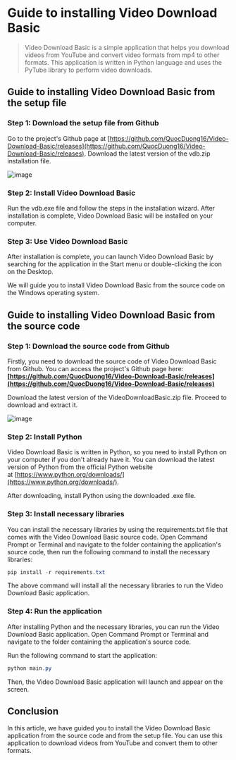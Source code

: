 # **Guide to installing Video Download Basic**

> Video Download Basic is a simple application that helps you download videos from YouTube and convert video formats from mp4 to other formats. This application is written in Python language and uses the PyTube library to perform video downloads.
> 

## **Guide to installing Video Download Basic from the setup file**

### Step 1: Download the setup file from Github

Go to the project's Github page at [https://github.com/QuocDuong16/Video-Download-Basic/releases](https://github.com/QuocDuong16/Video-Download-Basic/releases). Download the latest version of the vdb.zip installation file.

![image](https://user-images.githubusercontent.com/88141204/232305087-0b6a1b54-efc6-4a15-b4f6-746e730073ad.png)

### **Step 2: Install Video Download Basic**

Run the vdb.exe file and follow the steps in the installation wizard. After installation is complete, Video Download Basic will be installed on your computer.

### **Step 3: Use Video Download Basic**

After installation is complete, you can launch Video Download Basic by searching for the application in the Start menu or double-clicking the icon on the Desktop.

We will guide you to install Video Download Basic from the source code on the Windows operating system.

## **Guide to installing Video Download Basic from the source code**

### **Step 1: Download the source code from Github**

Firstly, you need to download the source code of Video Download Basic from Github. You can access the project's Github page here: **[https://github.com/QuocDuong16/Video-Download-Basic/releases](https://github.com/QuocDuong16/Video-Download-Basic/releases)**

Download the latest version of the VideoDownloadBasic.zip file. Proceed to download and extract it.

![image](https://user-images.githubusercontent.com/88141204/232289564-a996b8a2-e8e6-46a2-a93e-08c1b6e0c890.png)

### **Step 2: Install Python**

Video Download Basic is written in Python, so you need to install Python on your computer if you don't already have it. You can download the latest version of Python from the official Python website at [https://www.python.org/downloads/](https://www.python.org/downloads/).

After downloading, install Python using the downloaded .exe file.

### **Step 3: Install necessary libraries**

You can install the necessary libraries by using the requirements.txt file that comes with the Video Download Basic source code. Open Command Prompt or Terminal and navigate to the folder containing the application's source code, then run the following command to install the necessary libraries:

```powershell
pip install -r requirements.txt
```

The above command will install all the necessary libraries to run the Video Download Basic application.

### **Step 4: Run the application**

After installing Python and the necessary libraries, you can run the Video Download Basic application. Open Command Prompt or Terminal and navigate to the folder containing the application's source code.

Run the following command to start the application:

```powershell
python main.py
```

Then, the Video Download Basic application will launch and appear on the screen.

## **Conclusion**

In this article, we have guided you to install the Video Download Basic application from the source code and from the setup file. You can use this application to download videos from YouTube and convert them to other formats.
